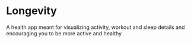 # Longevity

A health app meant for visualizing activity, workout and sleep details and encouraging you to be more active and healthy
